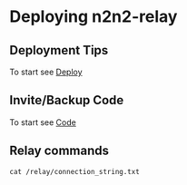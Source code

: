 # Deploying n2n2-relay

## Deployment Tips
To start see [Deploy](docs/deploy.md)

## Invite/Backup Code
To start see [Code](docs/code.md)

## Relay commands

```
cat /relay/connection_string.txt 
```
